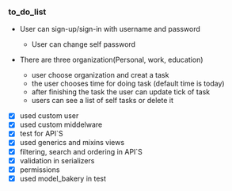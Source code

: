### to_do_list

* User can sign-up/sign-in with username and password
  - User can change self password
  
* There are three organization(Personal, work, education)
  - user choose organization and creat a task 
  - the user chooses time for doing task (default time is today)
  - after finishing the task the user can update tick of task 
  - users can see a list of self tasks or delete it
  
- [x] used custom user
- [x] used custom middelware
- [x] test for API`S
- [x] used generics and mixins views
- [x] filtering, search and ordering in API`S
- [x] validation in serializers 
- [x] permissions
- [x] used model_bakery in test 
